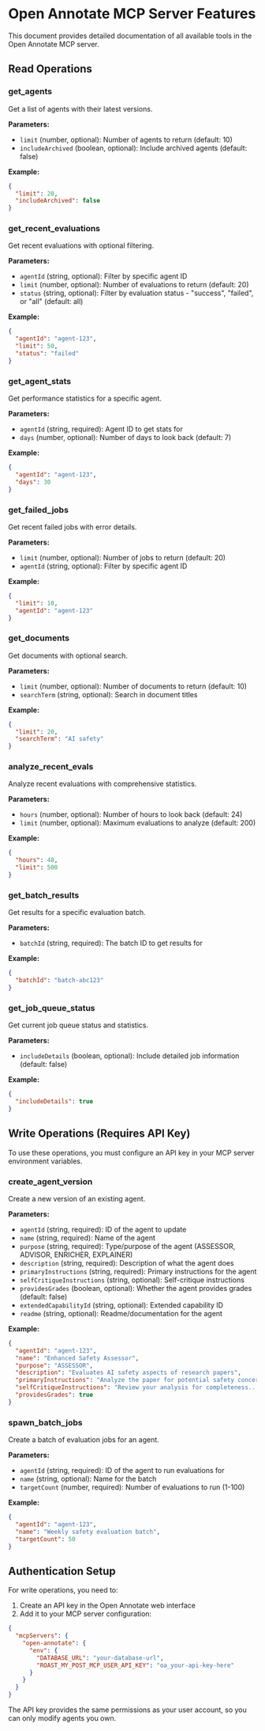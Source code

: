 # Open Annotate MCP Server Features

This document provides detailed documentation of all available tools in the Open Annotate MCP server.

## Read Operations

### get_agents

Get a list of agents with their latest versions.

**Parameters:**

- `limit` (number, optional): Number of agents to return (default: 10)
- `includeArchived` (boolean, optional): Include archived agents (default: false)

**Example:**

```json
{
  "limit": 20,
  "includeArchived": false
}
```

### get_recent_evaluations

Get recent evaluations with optional filtering.

**Parameters:**

- `agentId` (string, optional): Filter by specific agent ID
- `limit` (number, optional): Number of evaluations to return (default: 20)
- `status` (string, optional): Filter by evaluation status - "success", "failed", or "all" (default: all)

**Example:**

```json
{
  "agentId": "agent-123",
  "limit": 50,
  "status": "failed"
}
```

### get_agent_stats

Get performance statistics for a specific agent.

**Parameters:**

- `agentId` (string, required): Agent ID to get stats for
- `days` (number, optional): Number of days to look back (default: 7)

**Example:**

```json
{
  "agentId": "agent-123",
  "days": 30
}
```

### get_failed_jobs

Get recent failed jobs with error details.

**Parameters:**

- `limit` (number, optional): Number of jobs to return (default: 20)
- `agentId` (string, optional): Filter by specific agent ID

**Example:**

```json
{
  "limit": 10,
  "agentId": "agent-123"
}
```

### get_documents

Get documents with optional search.

**Parameters:**

- `limit` (number, optional): Number of documents to return (default: 10)
- `searchTerm` (string, optional): Search in document titles

**Example:**

```json
{
  "limit": 20,
  "searchTerm": "AI safety"
}
```

### analyze_recent_evals

Analyze recent evaluations with comprehensive statistics.

**Parameters:**

- `hours` (number, optional): Number of hours to look back (default: 24)
- `limit` (number, optional): Maximum evaluations to analyze (default: 200)

**Example:**

```json
{
  "hours": 48,
  "limit": 500
}
```

### get_batch_results

Get results for a specific evaluation batch.

**Parameters:**

- `batchId` (string, required): The batch ID to get results for

**Example:**

```json
{
  "batchId": "batch-abc123"
}
```

### get_job_queue_status

Get current job queue status and statistics.

**Parameters:**

- `includeDetails` (boolean, optional): Include detailed job information (default: false)

**Example:**

```json
{
  "includeDetails": true
}
```

## Write Operations (Requires API Key)

To use these operations, you must configure an API key in your MCP server environment variables.

### create_agent_version

Create a new version of an existing agent.

**Parameters:**

- `agentId` (string, required): ID of the agent to update
- `name` (string, required): Name of the agent
- `purpose` (string, required): Type/purpose of the agent (ASSESSOR, ADVISOR, ENRICHER, EXPLAINER)
- `description` (string, required): Description of what the agent does
- `primaryInstructions` (string, required): Primary instructions for the agent
- `selfCritiqueInstructions` (string, optional): Self-critique instructions
- `providesGrades` (boolean, optional): Whether the agent provides grades (default: false)
- `extendedCapabilityId` (string, optional): Extended capability ID
- `readme` (string, optional): Readme/documentation for the agent

**Example:**

```json
{
  "agentId": "agent-123",
  "name": "Enhanced Safety Assessor",
  "purpose": "ASSESSOR",
  "description": "Evaluates AI safety aspects of research papers",
  "primaryInstructions": "Analyze the paper for potential safety concerns...",
  "selfCritiqueInstructions": "Review your analysis for completeness...",
  "providesGrades": true
}
```

### spawn_batch_jobs

Create a batch of evaluation jobs for an agent.

**Parameters:**

- `agentId` (string, required): ID of the agent to run evaluations for
- `name` (string, optional): Name for the batch
- `targetCount` (number, required): Number of evaluations to run (1-100)

**Example:**

```json
{
  "agentId": "agent-123",
  "name": "Weekly safety evaluation batch",
  "targetCount": 50
}
```

## Authentication Setup

For write operations, you need to:

1. Create an API key in the Open Annotate web interface
2. Add it to your MCP server configuration:

```json
{
  "mcpServers": {
    "open-annotate": {
      "env": {
        "DATABASE_URL": "your-database-url",
        "ROAST_MY_POST_MCP_USER_API_KEY": "oa_your-api-key-here"
      }
    }
  }
}
```

The API key provides the same permissions as your user account, so you can only modify agents you own.

